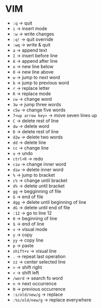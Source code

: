 # VIM

- `:q`              -> quit
- `i`               -> insert mode
- `:w`              -> write changes
- `:q!`             -> quit override
- `:wq`             -> write & quit
- `a`               -> append text
- `I`               -> insert before line
- `A`               -> append after line
- `o`               -> new line below
- `O`               -> new line above
- `w`               -> jump to next word
- `b`               -> jump to previous word
- `r`               -> replace letter
- `R`               -> replace mode
- `cw`              -> change word
- `3w`              -> jump three words
- `c5w`             -> change five words 
- `7<up arrow key>` -> move seven lines up
- `C`               -> delete rest of line
- `dw`              -> delete word
- `D`               -> delete rest of line
- `d2w`             -> delete two words
- `dd`              -> delete line
- `cc`              -> change line
- `u`               -> undo
- `ctrl+R`          -> redo
- `ciw`             -> change inner word
- `diw`             -> delete inner word
- `%`               -> jump to bracket
- `c%`              -> change until bracket
- `d%`              -> delete until bracket
- `gg`              -> begginning of file
- `G`               -> end of file
- `dgg`             -> delete until beginning of line
- `dG`              -> delete until end of file
- `:12`             -> go to line 12
- `0`               -> beginning of line
- `$`               -> end of line
- `v`               -> visual mode
- `y`               -> copy
- `yy`              -> copy line
- `p`               -> paste
- `shift+v`         -> visual line
- `.`               -> repeat last operation
- `zz`              -> center selected line
- `>`               -> shift right
- `<`               -> shift left
- `/word`               -> search fo word
- `n`               -> next occurrence
- `N`               -> previous occurrence
- `:s/old/new/g`    -> replace
- `:%s/old/new/g`   -> replace everywhere